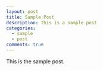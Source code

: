 ```yaml
---
layout: post
title: Sample Post
description: This is a sample post
categories:
  - sample
  - post
comments: true
---
```


This is the sample post.
